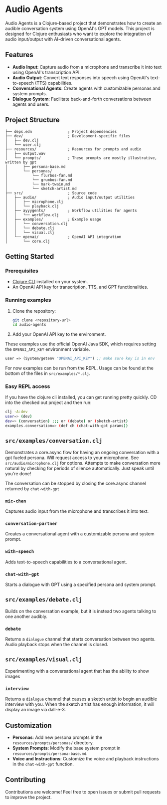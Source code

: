 # Audio Agents

Audio Agents is a Clojure-based project that demonstrates how to create an audible conversation system using OpenAI's GPT models. This project is designed for Clojure enthusiasts who want to explore the integration of audio input/output with AI-driven conversational agents.

## Features

- **Audio Input**: Capture audio from a microphone and transcribe it into text using OpenAI's transcription API.
- **Audio Output**: Convert text responses into speech using OpenAI's text-to-speech (TTS) capabilities.
- **Conversational Agents**: Create agents with customizable personas and system prompts.
- **Dialogue System**: Facilitate back-and-forth conversations between agents and users.

## Project Structure

```
├── deps.edn                ; Project dependencies
├── dev/                    ; Development-specific files
│   ├── dev.clj
│   └── user.clj
├── resources/              ; Resources for prompts and audio
│   ├── output.wav
│   └── prompts/            ; These prompts are mostly illustrative, written by gpt
│       ├── persona-base.md 
│       └── personas/
│           └── flurbos-fan.md
│           └── grumbos-fan.md
│           └── mark-twain.md
│           └── sketch-artist.md
├── src/                    ; Source code
│   ├── audio/              ; Audio input/output utilities
│   │   ├── microphone.clj
│   │   └── playback.clj
│   ├── ayyygents/          ; Workflow utilities for agents
│   │   └── workflow.clj
│   ├── examples/           ; Example usage
│   │   └── conversation.clj
│   │   └── debate.clj
│   │   └── visual.clj
│   └── openai/             ; OpenAI API integration
│       └── core.clj
```

## Getting Started

### Prerequisites

- [Clojure CLI](https://clojure.org/guides/getting_started) installed on your system.
- An OpenAI API key for transcription, TTS, and GPT functionalities.

### Running examples

1. Clone the repository:
   ```bash
   git clone <repository-url>
   cd audio-agents
   ```

2. Add your OpenAI API key to the environment.

These examples use the official OpenAI Java SDK, which requires setting the `OPENAI_API_KEY` environment variable.

```clojure
user => (System/getenv "OPENAI_API_KEY") ;; make sure key is in env
```

For now examples can be run from the REPL. Usage can be found at the bottom of the files in `src/examples/*.clj`.

### Easy REPL access

If you have the clojure cli installed, you can get running pretty quickly. CD into the checked out project and then run:

```bash
clj -A:dev
user=> (dev)
dev=> (conversation) ;;; or (debate) or (sketch-artist)
examples.conversation=> (def ch (chat-with-gpt params))
```


## `src/examples/conversation.clj`

Demonstrates a core.async flow for having an ongoing conversation with a gpt fueled persona. Will request access to your microphone.
See `src/audio/microphone.clj` for options. Attempts to make conversation more natural by checking for periods of silence automatically.
Just speak until you're done!

The conversation can be stopped by closing the core.async channel returned by `chat-with-gpt`

### `mic-chan`
Captures audio input from the microphone and transcribes it into text.

### `conversation-partner`
Creates a conversational agent with a customizable persona and system prompt.

### `with-speech`
Adds text-to-speech capabilities to a conversational agent.

### `chat-with-gpt`
Starts a dialogue with GPT using a specified persona and system prompt.

## `src/examples/debate.clj`

Builds on the conversation example, but it is instead two agents talking to
one another audibly.

### `debate`
Returns a `dialogue` channel that starts conversation between two agents. Audio playback stops when the channel is closed.

## `src/examples/visual.clj`

Experimenting with a conversational agent that has the ability to show images

### `interview`
Returns a `dialogue` channel that causes a sketch artist to begin an audible interview with you. When the sketch artist
has enough information, it will display an image via dall-e-3.

## Customization

- **Personas**: Add new persona prompts in the `resources/prompts/personas/` directory.
- **System Prompts**: Modify the base system prompt in `resources/prompts/persona-base.md`.
- **Voice and Instructions**: Customize the voice and playback instructions in the `chat-with-gpt` function.

## Contributing

Contributions are welcome! Feel free to open issues or submit pull requests to improve the project.
